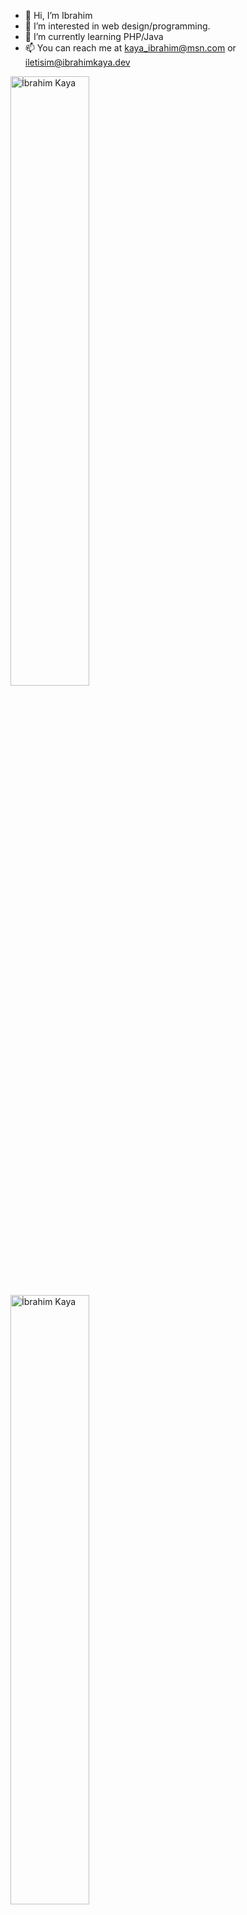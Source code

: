 - 👋 Hi, I’m Ibrahim
- 👀 I’m interested in web design/programming.
- 🌱 I’m currently learning PHP/Java
- 📫 You can reach me at kaya_ibrahim@msn.com or iletisim@ibrahimkaya.dev

 <img width="50%" align="center" src="https://github-readme-stats.vercel.app/api?username=ibrahim-kaya&show_icons=true&locale=en&theme=algolia&include_all_commits=true&count_private=true" alt="İbrahim Kaya"/>
  <img width="50%" align="center" src="https://github-readme-stats.vercel.app/api/top-langs?username=ibrahim-kaya&show_icons=true&locale=en&layout=compact&langs_count=8&theme=algolia" alt="İbrahim Kaya"/>

<!---
XpDeviL/XpDeviL is a ✨ special ✨ repository because its `README.md` (this file) appears on your GitHub profile.
You can click the Preview link to take a look at your changes.
--->
